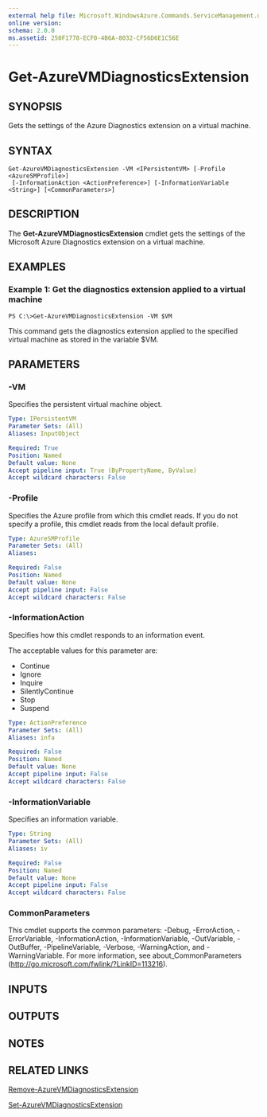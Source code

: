 ```yaml
---
external help file: Microsoft.WindowsAzure.Commands.ServiceManagement.dll-Help.xml
online version: 
schema: 2.0.0
ms.assetid: 250F1778-ECF0-4B6A-8032-CF56D6E1C56E
---
```


# Get-AzureVMDiagnosticsExtension

## SYNOPSIS
Gets the settings of the Azure Diagnostics extension on a virtual machine.

## SYNTAX

```
Get-AzureVMDiagnosticsExtension -VM <IPersistentVM> [-Profile <AzureSMProfile>]
 [-InformationAction <ActionPreference>] [-InformationVariable <String>] [<CommonParameters>]
```

## DESCRIPTION
The **Get-AzureVMDiagnosticsExtension** cmdlet gets the settings of the Microsoft Azure Diagnostics extension on a virtual machine.

## EXAMPLES

### Example 1: Get the diagnostics extension applied to a virtual machine
```
PS C:\>Get-AzureVMDiagnosticsExtension -VM $VM
```

This command gets the diagnostics extension applied to the specified virtual machine as stored in the variable $VM.

## PARAMETERS

### -VM
Specifies the persistent virtual machine object.

```yaml
Type: IPersistentVM
Parameter Sets: (All)
Aliases: InputObject

Required: True
Position: Named
Default value: None
Accept pipeline input: True (ByPropertyName, ByValue)
Accept wildcard characters: False
```

### -Profile
Specifies the Azure profile from which this cmdlet reads.
If you do not specify a profile, this cmdlet reads from the local default profile.

```yaml
Type: AzureSMProfile
Parameter Sets: (All)
Aliases: 

Required: False
Position: Named
Default value: None
Accept pipeline input: False
Accept wildcard characters: False
```

### -InformationAction
Specifies how this cmdlet responds to an information event.

The acceptable values for this parameter are:

- Continue
- Ignore
- Inquire
- SilentlyContinue
- Stop
- Suspend

```yaml
Type: ActionPreference
Parameter Sets: (All)
Aliases: infa

Required: False
Position: Named
Default value: None
Accept pipeline input: False
Accept wildcard characters: False
```

### -InformationVariable
Specifies an information variable.

```yaml
Type: String
Parameter Sets: (All)
Aliases: iv

Required: False
Position: Named
Default value: None
Accept pipeline input: False
Accept wildcard characters: False
```

### CommonParameters
This cmdlet supports the common parameters: -Debug, -ErrorAction, -ErrorVariable, -InformationAction, -InformationVariable, -OutVariable, -OutBuffer, -PipelineVariable, -Verbose, -WarningAction, and -WarningVariable. For more information, see about_CommonParameters (http://go.microsoft.com/fwlink/?LinkID=113216).

## INPUTS

## OUTPUTS

## NOTES

## RELATED LINKS

[Remove-AzureVMDiagnosticsExtension](./Remove-AzureVMDiagnosticsExtension.md)

[Set-AzureVMDiagnosticsExtension](./Set-AzureVMDiagnosticsExtension.md)


